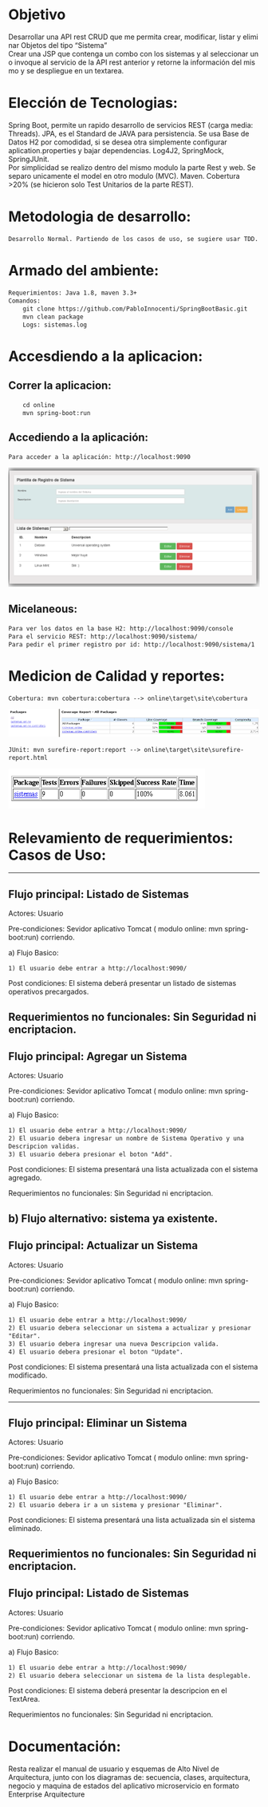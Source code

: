 # Objetivo

Desarrollar una API rest CRUD que me permita crear, modificar, listar y eliminar Objetos del tipo “Sistema”
Crear una JSP que contenga un combo con los sistemas y al seleccionar uno invoque al servicio de la API rest anterior y retorne la información del mismo y se despliegue en un textarea.

# Elección de Tecnologias:

Spring Boot, permite un rapido desarrollo de servicios REST (carga media: Threads).
JPA, es el Standard de JAVA para persistencia. Se usa Base de Datos H2 por comodidad, si se desea otra simplemente configurar aplication.properties y bajar dependencias.
Log4J2, SpringMock, SpringJUnit.  
Por simplicidad se realizo dentro del mismo modulo la parte Rest y web. Se separo unicamente el model en otro modulo (MVC).
Maven.
Cobertura >20% (se hicieron solo Test Unitarios de la parte REST).

# Metodologia de desarrollo:
	Desarrollo Normal. Partiendo de los casos de uso, se sugiere usar TDD.

# Armado del ambiente:
	Requerimientos: Java 1.8, maven 3.3+
	Comandos:
		git clone https://github.com/PabloInnocenti/SpringBootBasic.git
		mvn clean package
		Logs: sistemas.log


# Accesdiendo a la aplicacion:
## Correr la aplicacion:
		cd online
		mvn spring-boot:run
## Accediendo a la aplicación:
	Para acceder a la aplicación: http://localhost:9090

![Aplicacion](Sistemas.png)

## Micelaneous:
	Para ver los datos en la base H2: http://localhost:9090/console
	Para el servicio REST: http://localhost:9090/sistema/
	Para pedir el primer registro por id: http://localhost:9090/sistema/1
# Medicion de Calidad y reportes:
	Cobertura: mvn cobertura:cobertura --> online\target\site\cobertura
	
![Cobertura](cobertura.png)
	
	JUnit: mvn surefire-report:report --> online\target\site\surefire-report.html
	
![Surefire](surefire.png)

# Relevamiento de requerimientos: Casos de Uso:
--------------------------------------------------------------------------------------------
## Flujo principal: Listado de Sistemas

Actores: Usuario

Pre-condiciones:
	Sevidor aplicativo Tomcat ( modulo online: mvn spring-boot:run) corriendo.

a) Flujo Basico:

	1) El usuario debe entrar a http://localhost:9090/

Post condiciones:
	El sistema deberá presentar un listado de sistemas operativos precargados.

Requerimientos no funcionales:
	Sin Seguridad ni encriptacion. 
--------------------------------------------------------------------------------------------
## Flujo principal: Agregar un Sistema

Actores: Usuario

Pre-condiciones: 
	Sevidor aplicativo Tomcat ( modulo online: mvn spring-boot:run) corriendo.

a) Flujo Basico:

	1) El usuario debe entrar a http://localhost:9090/
	2) El usuario debera ingresar un nombre de Sistema Operativo y una Descripcion validas.
	3) El usuario debera presionar el boton "Add".

Post condiciones:
	El sistema presentará una lista actualizada con el sistema agregado.

Requerimientos no funcionales:
	Sin Seguridad ni encriptacion.

b) Flujo alternativo: sistema ya existente.
--------------------------------------------------------------------------------------------
## Flujo principal: Actualizar un Sistema

Actores: Usuario

Pre-condiciones: 
	Sevidor aplicativo Tomcat ( modulo online: mvn spring-boot:run) corriendo.

a) Flujo Basico:

	1) El usuario debe entrar a http://localhost:9090/
	2) El usuario debera seleccionar un sistema a actualizar y presionar "Editar".
	3) El usuario debera ingresar una nueva Descripcion valida.
	4) El usuario debera presionar el boton "Update".

Post condiciones:
	El sistema presentará una lista actualizada con el sistema modificado.

Requerimientos no funcionales:
	Sin Seguridad ni encriptacion.

--------------------------------------------------------------------------------------------
## Flujo principal: Eliminar un Sistema

Actores: Usuario

Pre-condiciones: 
	Sevidor aplicativo Tomcat ( modulo online: mvn spring-boot:run) corriendo.

a) Flujo Basico:

	1) El usuario debe entrar a http://localhost:9090/
	2) El usuario debera ir a un sistema y presionar "Eliminar".

Post condiciones:
	El sistema presentará una lista actualizada sin el sistema eliminado.

Requerimientos no funcionales:
	Sin Seguridad ni encriptacion.
--------------------------------------------------------------------------------------------
## Flujo principal: Listado de Sistemas

Actores: Usuario

Pre-condiciones: 
	Sevidor aplicativo Tomcat ( modulo online: mvn spring-boot:run) corriendo.

a) Flujo Basico:

	1) El usuario debe entrar a http://localhost:9090/
	2) El usuario debera seleccionar un sistema de la lista desplegable.

Post condiciones:
	El sistema deberá presentar la descripcion en el TextArea.

Requerimientos no funcionales:
	Sin Seguridad ni encriptacion. 

# Documentación:
Resta realizar el manual de usuario y esquemas de Alto Nivel de Arquitectura, junto con los diagramas de: secuencia, clases, arquitectura, negocio y maquina de estados  del aplicativo microservicio en formato Enterprise Arquitecture
